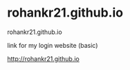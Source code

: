 # rohankr21.github.io
rohankr21.github.io
<!--  -->link for my login website (basic)
http://rohankr21.github.io

